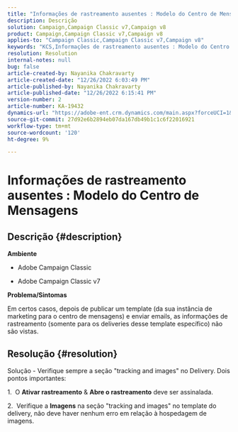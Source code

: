 ```yaml
---
title: "Informações de rastreamento ausentes : Modelo do Centro de Mensagens"
description: Descrição
solution: Campaign,Campaign Classic v7,Campaign v8
product: Campaign,Campaign Classic v7,Campaign v8
applies-to: "Campaign Classic,Campaign Classic v7,Campaign v8"
keywords: "KCS,Informações de rastreamento ausentes : Modelo do Centro de Mensagens"
resolution: Resolution
internal-notes: null
bug: false
article-created-by: Nayanika Chakravarty
article-created-date: "12/26/2022 6:03:49 PM"
article-published-by: Nayanika Chakravarty
article-published-date: "12/26/2022 6:15:41 PM"
version-number: 2
article-number: KA-19432
dynamics-url: "https://adobe-ent.crm.dynamics.com/main.aspx?forceUCI=1&pagetype=entityrecord&etn=knowledgearticle&id=bfc5e9a0-4785-ed11-81ac-6045bd006b4b"
source-git-commit: 27d92e6b2894eb07da167db49b1c1c6f22016921
workflow-type: tm+mt
source-wordcount: '120'
ht-degree: 9%

---
```


# Informações de rastreamento ausentes : Modelo do Centro de Mensagens

## Descrição {#description}


<b>Ambiente</b>

- Adobe Campaign Classic

- Adobe Campaign Classic v7

<b>Problema/Sintomas</b>

Em certos casos, depois de publicar um template (da sua instância de marketing para o centro de mensagens) e enviar emails, as informações de rastreamento (somente para os deliveries desse template específico) não são vistas.


## Resolução {#resolution}


Solução - Verifique sempre a seção &quot;tracking and images&quot; no Delivery. Dois pontos importantes:

1.  O <b>Ativar rastreamento</b> &amp; <b>Abre o rastreamento</b> deve ser assinalada.

2.  Verifique a <b>Imagens</b> na seção &quot;tracking and images&quot; no template do delivery, não deve haver nenhum erro em relação à hospedagem de imagens.
